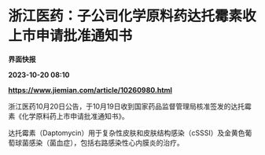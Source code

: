# 浙江医药：子公司化学原料药达托霉素收上市申请批准通知书
**界面快报**

**2023-10-20 08:10**

**https://www.jiemian.com/article/10260980.html**

浙江医药10月20日公告，于10月19日收到国家药品监督管理局核准签发的达托霉素《化学原料药上市申请批准通知书》。

达托霉素（Daptomycin）用于复杂性皮肤和皮肤结构感染（cSSSI）及金黄色葡萄球菌感染（菌血症），包括右路感染性心内膜炎的治疗。